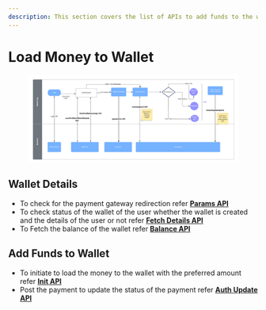 ```yaml
---
description: This section covers the list of APIs to add funds to the wallet
---
```


# Load Money to Wallet

<figure><img src="../../../../../.gitbook/assets/Wallet - SendMoney Design - LM New.png" alt=""><figcaption></figcaption></figure>

## Wallet Details

* To check for the payment gateway redirection refer [**Params API**](../../payment/api-specification/payment/version-2/payment-param-api.md)
* To check status of the wallet of the user whether the wallet is created and the details of the user or not refer [**Fetch Details API**](../wallet-issuance/wallet-creation/api-specification/version-2/customer-on-boarding/api-specification/authentication-and-authorization/fetch-details-api.md)
* To Fetch the balance of the wallet refer [**Balance API**](../wallet-issuance/wallet-creation/api-specification/version-2/fetch-wallet-card-details-and-balance/api-specification/fetch-card-balance-api.md)

## Add Funds to Wallet

* To initiate to load the money to the wallet with the preferred amount refer [**Init API**](api-specification/version-2/load-unload-wallet/api-specification/load-money-initiation-api.md)
* Post the payment to update the status of the payment refer [**Auth Update API**](api-specification/version-2/load-unload-wallet/api-specification/authentication-status-update-api.md)
